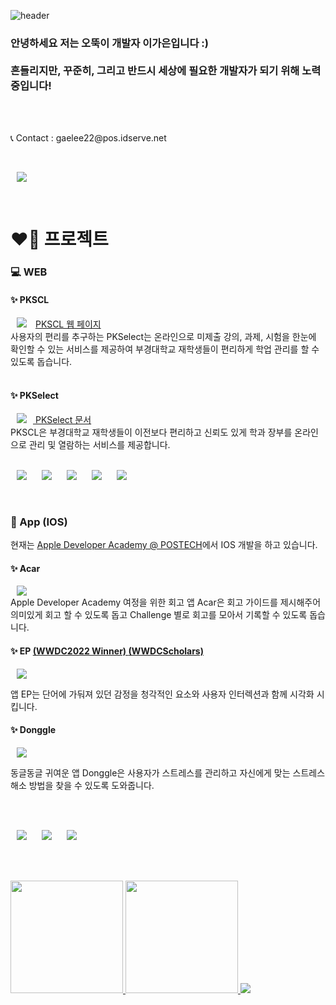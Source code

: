 ![header](https://capsule-render.vercel.app/api?type=waving&color=gradient&height=300&section=header&text=Hi%20!%20I%20am%20Gaeun%20Lee%20:\)%20&fontSize=70)
</br>
<h3>
안녕하세요 저는 오뚝이 개발자 이가은입니다 :)</br></br>
흔들리지만, 꾸준히, 그리고 반드시 세상에 필요한 개발자가 되기 위해 노력 중입니다!
</h3>
</br>
</br>

<p align="left">📞 Contact : gaelee22@pos.idserve.net</p></br>
<p align="left"><a href="https://rriver2.tistory.com/"><img src="http://img.shields.io/badge/💻 Blog-655ced?style=for-the-badge&color=5FC397" style="height : auto; margin-left : 10px; margin-right : 10px;"/></a></p>


</br>
<h1>❤️‍🔥 프로젝트</h1>
<h3>💻 WEB</h3> 
<h4>✨ PKSCL</h4> 
  <a href="https://github.com/rriver2/PKSCL">
<img src="http://img.shields.io/badge/PKSCL_github-655ced?style=social&logo=github&color=informational" style="height : auto; margin-left : 10px; margin-right : 10px;"/></a>
 <a href="https://pkscl.kro.kr/">PKSCL 웹 페이지 
</a>
 </br>
사용자의 편리를 추구하는 PKSelect는 온라인으로 미제출 강의, 과제, 시험을 한눈에 확인할 수 있는 서비스를 제공하여 부경대학교 재학생들이 편리하게 학업 관리를 할 수 있도록 돕습니다.</br>

</br>
<h4>✨ PKSelect</h4> 
<a href="https://github.com/rriver2/pk_selecter_pj_front"><img src="http://img.shields.io/badge/PKSelect_github-655ced?style=social&logo=github&color=informational" style="height : auto; margin-left : 10px; margin-right : 10px;"/>
</a>
 <a href="https://doongu.gitbook.io/pk_select/">PKSelect 문서</a>
</br>
PKSCL은 부경대학교 재학생들이 이전보다 편리하고 신뢰도 있게 학과 장부를 온라인으로 관리 및 열람하는 서비스를 제공합니다.

</br>
</br>

<p align="left">
 <img src="https://img.shields.io/badge/JavaScript-3776AB?style=for-the-badge&logo=JavaScript&logoColor=white" style="height : auto; margin-left : 10px; margin-right : 10px;"/>
<img src="https://img.shields.io/badge/HTML-000000?style=for-the-badge&logo=Htmp&logoColor=white" style="height : auto; margin-left : 10px; margin-right : 10px;"/>
<img src="https://img.shields.io/badge/CSS-00000F?style=for-the-badge&logo=Css&logoColor=white" style="height : auto; margin-left : 10px; margin-right : 10px;"/>
<img src="https://img.shields.io/badge/React-003545?style=for-the-badge&logo=React&logoColor=white" style="height : auto; margin-left : 10px; margin-right : 10px;"/>
  <img src="https://img.shields.io/badge/VSCode-003545?style=for-the-badge&logo=VSCode&logoColor=white" style="height : auto; margin-left : 10px; margin-right : 10px;"/>
 </p>
 
</br>
<h3>📱 App (IOS) </h3>
현재는 <a href="https://github.com/DeveloperAcademy-POSTECH">Apple Developer Academy @ POSTECH</a>에서 IOS 개발을 하고 있습니다.</br>

  <h4>✨ Acar</h4> 
<a href="https://github.com/rriver2/-AcaR-Nano-Challenge-1-"><img src="http://img.shields.io/badge/Acar_github-655ced?style=social&logo=github&color=informational" style="height : auto; margin-left : 10px; margin-right : 10px;"/>
</a>
 </br>
Apple Developer Academy 여정을 위한 회고 앱 Acar은 회고 가이드를 제시해주어 의미있게 회고 할 수 있도록 돕고 Challenge 별로 회고를 모아서 기록할 수 있도록 돕습니다.

</br>
 
  <h4>✨ EP 
  <a href="https://github.com/wwdc-kr/Submissions">(WWDC2022 Winner) 
    <a href="https://www.wwdcscholars.com/">(WWDCScholars)
    </h4> 
<a href="https://github.com/rriver2/WWDC--Ep-"><img src="http://img.shields.io/badge/Ep_github-655ced?style=social&logo=github&color=informational" style="height : auto; margin-left : 10px; margin-right : 10px;"/>
</a>
 </br>

앱 EP는 단어에 가둬져 있던 감정을 청각적인 요소와 사용자 인터렉션과 함께 시각화 시킵니다.

 <h4>✨ Donggle</h4> 
<a href="https://github.com/DeveloperAcademy-POSTECH/Gamer_mini"><img src="http://img.shields.io/badge/동글(Donggle)_github-655ced?style=social&logo=github&color=informational" style="height : auto; margin-left : 10px; margin-right : 10px;"/>
</a>
 </br>
 
 동글동글 귀여운 앱 Donggle은 사용자가 스트레스를 관리하고 자신에게 맞는 스트레스 해소 방법을 찾을 수 있도록 도와줍니다.
 
 
<br></br>
<p align="left">
<img src="https://img.shields.io/badge/Swift-D22128?style=for-the-badge&logo=Swift&logoColor=white" style="height : auto; margin-left : 10px; margin-right : 10px;"/>
<img src="https://img.shields.io/badge/Xcode-FF9900?style=for-the-badge&logo=Xcode&logoColor=white" style="height : auto; margin-left : 10px; margin-right : 10px;"/>
<img src="https://img.shields.io/badge/SwiftUI-FF9900?style=for-the-badge&logo=SwiftUI&logoColor=white" style="height : auto; margin-left : 10px; margin-right : 10px;"/></p>

<br></br>

<p>
    <a href="https://github.com/anuraghazra/github-readme-stats">
    <img height="180px" src="https://github-readme-stats.vercel.app/api?username=rriver2&show_icons=true&theme=vue&bg_color=FFFFFF,FFFFFF,FFFFFF,FFFFFF,FFFFFF,FFFFFF,ccf7c9,ccf7c9,ccf7c9,ccf7c9&icon_color=FFFFFF&border_color=39de94" />
</a>
    <a href="https://github.com/anuraghazra/convoychat">
  <img  height="180px" src="https://github-readme-stats.vercel.app/api/top-langs/?username=rriver2&layout=compact&title_color=4ABB88&border_color=39de94" />
        <a href="https://github.com/anuraghazra/convoychat">
    </a>
<img src="http://mazandi.herokuapp.com/api?handle=rriver22&theme=warm"/>
      </p>
 



